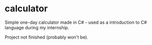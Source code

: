 # calculator

Simple one-day calculator made in C# - used as a introduction to C# language during my internship. 

Project not finished (probably won't be).
